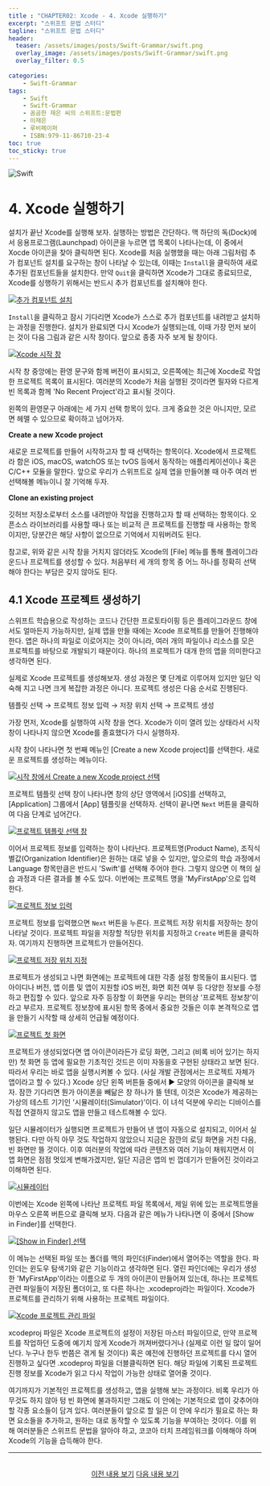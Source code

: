 ```yaml
---
title : "CHAPTER02: Xcode - 4. Xcode 실행하기"
excerpt: "스위프트 문법 스터디"
tagline: "스위프트 문법 스터디"
header:
  teaser: /assets/images/posts/Swift-Grammar/swift.png
  overlay_image: /assets/images/posts/Swift-Grammar/swift.png
  overlay_filter: 0.5
  
categories:
    - Swift-Grammar
tags:
    - Swift
    - Swift-Grammar
    - 꼼곰한 재은 씨의 스위프트:문법편
    - 이재은
    - 루비페이퍼
    - ISBN:979-11-86710-23-4
toc: true
toc_sticky: true
---
```


![Swift](/assets/images/posts/Swift-Grammar/swift.png)

# 4. Xcode 실행하기

설치가 끝난 Xcode를 실행해 보자. 실행하는 방법은 간단하다. 맥 하단의 독(Dock)에서 응용프로그램(Launchpad) 아이콘을 누르면 앱 목록이 나타나는데, 이 중에서 Xocde 아이콘을 찾아 클릭하면 된다. Xcode를 처음 실행했을 때는 아래 그림처럼 추가 컴포넌트 설치를 요구하는 창이 나타날 수 있는데, 이때는 `Install`을 클릭하여 새로 추가된 컴포넌트들을 설치한다. 만약 `Quit`을 클릭하면 Xcode가 그대로 종료되므로, Xcode를 싱행하기 위해서는 반드시 추가 컴포넌트를 설치해야 한다.

[![추가 컴포넌트 설치](/assets/images/posts/Swift-Grammar/2020-11-01-2-4/1.png)](/assets/images/posts/Swift-Grammar/2020-11-01-2-4/1.png)

`Install`을 클릭하고 잠시 기다리면 Xcode가 스스로 추가 컴포넌트를 내려받고 설치하는 과정을 진행한다. 설치가 완료되면 다시 Xcode가 실행되는데, 이때 가장 먼저 보이는 것이 다음 그림과 같은 시작 창이다. 앞으로 종종 자주 보게 될 창이다.

[![Xcode 시작 창](/assets/images/posts/Swift-Grammar/2020-11-01-2-4/2.png)](/assets/images/posts/Swift-Grammar/2020-11-01-2-4/2.png)

시작 창 중앙에는 환영 문구와 함께 버전이 표시되고, 오른쪽에는 최근에 Xocde로 작업한 프로젝트 목록이 표시된다. 여러분의 Xcode가 처음 실행된 것이라면 필자와 다르게 빈 목록과 함께 'No Recent Project'라고 표시될 것이다.

왼쪽의 환영문구 아래에는 세 가지 선택 항목이 있다. 크게 중요한 것은 아니지만, 모르면 헤맬 수 있으므로 확이하고 넘어가자.

**Create a new Xcode project**

새로운 프로젝트를 만들어 시작하고자 할 때 선택하는 항목이다. Xcode에서 프로젝트라 함은 iOS, macOS, watchOS 또는 tvOS 등에서 동작하는 애플리케이션이나 혹은 C/C++ 모듈을 말한다. 앞으로 우리가 스위프트로 실제 앱을 만들어볼 때 아주 여러 번 선택해볼 메뉴이니 잘 기억해 두자.

**Clone an existing project**

깃허브 저장소로부터 소스를 내려받아 작업을 진행하고자 할 때 선택하는 항목이다. 오픈소스 라이브러리를 사용할 때나 또는 비교적 큰 프로젝트를 진행할 때 사용하는 항목이지만, 당분간은 해당 사항이 없으므로 기억에서 지워버려도 된다.

참고로, 위와 같은 시작 창을 거치지 않더라도 Xcode의 [File] 메뉴를 통해 플레이그라운드나 프로젝트를 생성할 수 있다. 처음부터 세 개의 항목 중 어느 하나를 정확히 선택해야 한다는 부담은 갖지 않아도 된다. 

## 4.1 Xcode 프로젝트 생성하기

스위프트 학습용으로 작성하는 코드나 간단한 프로토타이핑 등은 플레이그라운드 창에서도 얼마든지 가능하지만, 실제 앱을 만들 때에는 Xcode 프로젝트를 만들어 진행해야 한다. 앱은 하나의 파일로 이로어지는 것이 아니라, 여러 개의 파일이나 리소스를 모은 프로젝트를 바탕으로 개발되기 때문이다. 하나의 프로젝트가 대개 한의 앱을 의미한다고 생각하면 된다.

실제로 Xcode 프로젝트를 생성해보자. 생성 과정은 몇 단계로 이루어져 있지만 일단 익숙해 지고 나면 크게 복잡한 과정은 아니다. 프로젝트 생성은 다음 순서로 진행된다.

템플릿 선택 → 프로젝트 정보 입력 → 저장 위치 선택 → 프로젝트 생성

가장 먼저, Xcode를 실행하여 시작 창을 연다. Xcode가 이미 열려 있는 상태라서 시작 창이 나타나지 않으면 Xcode를 졸효했다가 다시 실행하자.

시작 창이 나타나면 첫 번째 메뉴인 [Create a new Xcode project]를 선택한다. 새로운 프로젝트를 생성하는 메뉴이다. 

[![시작 창에서 Create a new Xcode project 선택](/assets/images/posts/Swift-Grammar/2020-11-01-2-4/3.png)](/assets/images/posts/Swift-Grammar/2020-11-01-2-4/3.png)

프로젝트 템플릿 선택 창이 나타나면 창의 상단 영역에서 [iOS]를 선택하고, [Application] 그룹에서 [App] 템플릿을 선택하자. 선택이 끝나면 `Next` 버튼을 클릭하여 다음 단계로 넘어간다.

[![프로젝트 템플릿 선택 창](/assets/images/posts/Swift-Grammar/2020-11-01-2-4/4.png)](/assets/images/posts/Swift-Grammar/2020-11-01-2-4/4.png)

이어서 프로젝트 정보를 입력하는 창이 나타난다. 프로젝트명(Product Name), 조직식별값(Organization Identifier)은 원하는 대로 넣을 수 있지만, 앞으로의 학습 과정에서 Language 항목만큼은 반드시 'Swift'를 선택해 주어야 한다. 그렇지 않으면 이 책의 실습 과정과 다른 결과를 볼 수도 있다. 이번에는 프로젝트 명을 'MyFirstApp'으로 입력한다. 

[![프로젝트 정보 입력](/assets/images/posts/Swift-Grammar/2020-11-01-2-4/5.png)](/assets/images/posts/Swift-Grammar/2020-11-01-2-4/5.png)

프로젝트 정보를 입력했으면 `Next` 버튼을 누른다. 프로젝트 저장 위치를 저장하는 창이 나타날 것이다. 프로젝트 파일을 저장할 적당한 위치를 지정하고 `Create` 버튼을 클릭하자. 여기까지 진행하면 프로젝트가 만들어진다.

[![프로젝트 저장 위치 지정](/assets/images/posts/Swift-Grammar/2020-11-01-2-4/6.png)](/assets/images/posts/Swift-Grammar/2020-11-01-2-4/6.png)

프로젝트가 생성되고 나면 화면에는 프로젝트에 대한 각종 설정 항목들이 표시된다. 앱 아이디나 버전, 앱 이름 및 앱이 지원할 iOS 버전, 화면 회전 여부 등 다양한 정보를 수정하고 편집할 수 있다. 앞으로 자주 등장할 이 화면을 우리는 편의상 '프로젝트 정보창'이라고 부르자. 프로젝트 정보창에 표시된 항목 중에서 중요한 것들은 이후 본격적으로 앱을 만들기 시작할 때 상세히 언급될 예정이다.

[![프로젝트 첫 화면](/assets/images/posts/Swift-Grammar/2020-11-01-2-4/7.png)](/assets/images/posts/Swift-Grammar/2020-11-01-2-4/7.png)

프로젝트가 생성되었다면 앱 아이콘이라든가 로딩 화면, 그리고 (비록 비어 있기는 하지만) 첫 화면 등 앱에 필요한 기초적인 것드은 이미 자동을호 구현된 상태라고 보면 된다. 따라서 우리는 바로 앱을 실행시켜볼 수 있다. (사실 개발 관점에서는 프로젝트 자체가 앱이라고 할 수 있다.) Xcode 상단 왼쪽 버튼들 중에서 ► 모양의 아이콘을 클릭해 보자. 잠깐 기다리면 뭔가 아이폰을 빼닮은 창 하나가 뜰 텐데, 이것은 Xcode가 제공하는 가상의 테스트 기기인 '시뮬레이터(Simulator)'이다. 이 녀석 덕분에 우리는 디바이스를 직접 연결하지 않고도 앱을 만들고 테스트해볼 수 있다. 

일단 시뮬레이터가 실행되면 프로젝트가 만들어 낸 앱이 자동으로 설치되고, 이어서 실행된다. 다만 아직 아무 것도 작업하지 않았으니 지금은 잠깐의 로딩 화면을 거친 다음, 빈 화면만 뜰 것이다. 이후 여러분의 작업에 따라 콘텐츠와 여러 기능이 채워지면서 이 앱 화면은 점점 멋있게 변해가겠지만, 일단 지금은 앱의 빈 껍데기가 만들어진 것이라고 이해하면 된다.

[![시뮬레이터](/assets/images/posts/Swift-Grammar/2020-11-01-2-4/8.png)](/assets/images/posts/Swift-Grammar/2020-11-01-2-4/8.png)

이번에는 Xcode 왼쪽에 나타난 프로젝트 파일 목록에서, 제일 위에 있는 프로젝트명을 마우스 오른쪽 버튼으로 클릭해 보자. 다음과 같은 메뉴가 나타나면 이 중에서 [Show in Finder]를 선택한다. 

[![[Show in Finder] 선택](/assets/images/posts/Swift-Grammar/2020-11-01-2-4/9.png)](/assets/images/posts/Swift-Grammar/2020-11-01-2-4/9.png)

이 메뉴는 선택된 파일 또는 폴더를 맥의 파인더(Finder)에서 열어주는 역할을 한다. 파인더는 윈도우 탐색기와 같은 기능이라고 생각하면 된다. 열린 파인더에는 우리가 생성한 'MyFirstApp'이라는 이름으로 두 개의 아이콘이 만들어져 있는데, 하나는 프로젝트 관련 파일들이 저장된 폴더이고, 또 다른 하나는 .xcodeproj라는 파일이다. Xcode가 프로젝트를 관리하기 위해 사용하는 프로젝트 파일이다.

[![Xcode 프로젝트 관리 파일](/assets/images/posts/Swift-Grammar/2020-11-01-2-4/10.png)](/assets/images/posts/Swift-Grammar/2020-11-01-2-4/10.png)

xcodeproj 파일은 Xcode 프로젝트의 설정이 저장된 마스터 파일이므로, 만약 프로젝트를 작업하던 도중에 예기치 않게 Xcode가 꺼져버렸다거나 (실제로 이런 일 많이 일어난다. 누구나 한두 번쯤은 겪게 될 것이다) 혹은 예전에 진행하던 프로젝트를 다시 열어 진행하고 싶다면 .xcodeproj 파일을 더블클릭하면 된다. 해당 파일에 기록된 프로젝트 진행 정보를 Xcode가 읽고 다시 작업이 가능한 상태로 열어줄 것이다.

여기까지가 기본적인 프로젝트를 생성하고, 앱을 실행해 보는 과정이다. 비록 우리가 아무것도 하지 않아 텅 빈 화면에 불과하지만 그래도 이 안에는 기본적으로 앱이 갖추어야 할 각종 요소들이 담겨 있다. 여러분들이 앞으로 할 일은 이 안에 우리가 필요로 하는 화면 요소들을 추가하고, 원하는 대로 동작할 수 있도록 기능을 부여하는 것이다. 이를 위해 여러분들은 스위프트 문법을 알아야 하고, 코코아 터치 프레임워크를 이해해야 하며 Xcode의 기능을 습득해야 한다.

--- 

<br/>
<center>
<a href="https://sanghyuk.dev/swift-grammar/2-3/" class="btn btn--info">이전 내용 보기</a> 
<a href="https://sanghyuk.dev/swift-grammar/2-5/" class="btn btn--info">다음 내용 보기</a>
</center>